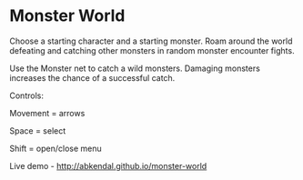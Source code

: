Monster World
=============

Choose a starting character and a starting monster. Roam around the world defeating and catching other monsters in random monster encounter fights. 

Use the Monster net to catch a wild monsters. Damaging monsters increases the chance of a successful catch.

Controls:

Movement = arrows

Space = select

Shift = open/close menu 


Live demo - http://abkendal.github.io/monster-world